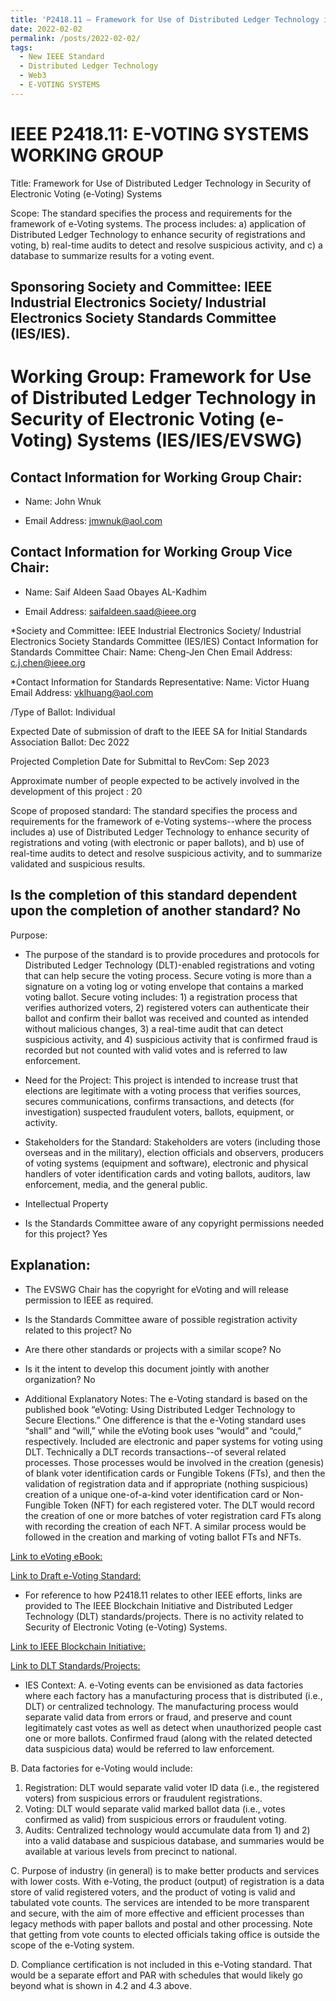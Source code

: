 ```yaml
---
title: 'P2418.11 – Framework for Use of Distributed Ledger Technology in Security of Electronic Voting (e-Voting) Systems'
date: 2022-02-02
permalink: /posts/2022-02-02/
tags:
  - New IEEE Standard
  - Distributed Ledger Technology
  - Web3
  - E-VOTING SYSTEMS
---
```


IEEE P2418.11: E-VOTING SYSTEMS WORKING GROUP
======
Title: Framework for Use of Distributed Ledger Technology in Security of Electronic Voting (e-Voting) Systems

Scope: The standard specifies the process and requirements for the framework of e-Voting systems. The process includes: a) application of Distributed Ledger Technology to enhance security of registrations and voting, b) real-time audits to detect and resolve suspicious activity, and c) a database to summarize results for a voting event.

Sponsoring Society and Committee: IEEE Industrial Electronics Society/ Industrial Electronics Society Standards Committee (IES/IES).
-------

Working Group: Framework for Use of Distributed Ledger Technology in Security of Electronic Voting (e-Voting) Systems (IES/IES/EVSWG)
 ======
Contact Information for Working Group Chair:
---
* Name: John Wnuk

* Email Address: jmwnuk@aol.com

Contact Information for Working Group Vice Chair:
---
* Name: Saif Aldeen Saad Obayes AL-Kadhim

* Email Address: saifaldeen.saad@ieee.org


*Society and Committee: IEEE Industrial Electronics Society/ Industrial Electronics Society Standards Committee (IES/IES)
Contact Information for Standards Committee Chair:
Name: Cheng-Jen Chen
Email Address: c.j.chen@ieee.org

*Contact Information for Standards Representative:
Name: Victor Huang
Email Address: vklhuang@aol.com


/Type of Ballot: Individual

Expected Date of submission of draft to the IEEE SA for Initial Standards Association Ballot: Dec 2022

Projected Completion Date for Submittal to RevCom: Sep 2023

Approximate number of people expected to be actively involved in the development of this project : 20

Scope of proposed standard: The standard specifies the process and requirements for the framework of e-Voting systems--where the process includes a) use of Distributed Ledger Technology to enhance security of registrations and voting (with electronic or paper ballots), and b) use of real-time audits to detect and resolve suspicious activity, and to summarize validated and suspicious results.

Is the completion of this standard dependent upon the completion of another standard? No
---
Purpose:
* The purpose of the standard is to provide procedures and protocols for Distributed Ledger Technology (DLT)-enabled registrations and voting that can help secure the voting process. Secure voting is more than a signature on a voting log or voting envelope that contains a marked voting ballot. Secure voting includes: 1) a registration process that verifies authorized voters, 2) registered voters can authenticate their ballot and confirm their ballot was received and counted as intended without malicious changes, 3) a real-time audit that can detect suspicious activity, and 4) suspicious activity that is confirmed fraud is recorded but not counted with valid votes and is referred to law enforcement.



* Need for the Project: This project is intended to increase trust that elections are legitimate with a voting process that verifies sources, secures communications, confirms transactions, and detects (for investigation) suspected fraudulent voters, ballots, equipment, or activity.
	
* Stakeholders for the Standard: Stakeholders are voters (including those overseas and in the military), election officials and observers, producers of voting systems (equipment and software), electronic and physical handlers of voter identification cards and voting ballots, auditors, law enforcement, media, and the general public.

* Intellectual Property
 
* Is the Standards Committee aware of any copyright permissions needed for this project? Yes

Explanation:
---
* The EVSWG Chair has the copyright for eVoting and will release permission to IEEE as required.

* Is the Standards Committee aware of possible registration activity related to this project? No
 
* Are there other standards or projects with a similar scope? No
 	
* Is it the intent to develop this document jointly with another organization? No
 
* Additional Explanatory Notes: The e-Voting standard is based on the published book “eVoting: Using Distributed Ledger Technology to Secure Elections.” One difference is that the e-Voting standard uses “shall” and “will,” while the eVoting book uses “would” and “could,” respectively. Included are electronic and paper systems for voting using DLT. Technically a DLT records transactions--of several related processes. Those processes would be involved in the creation (genesis) of blank voter identification cards or Fungible Tokens (FTs), and then the validation of registration data and if appropriate (nothing suspicious) creation of a unique one-of-a-kind voter identification card or Non-Fungible Token (NFT) for each registered voter. The DLT would record the creation of one or more batches of voter registration card FTs along with recording the creation of each NFT. A similar process would be followed in the creation and marking of voting ballot FTs and NFTs.

[Link to eVoting eBook:](https://jmwnuk.wixsite.com/timeless/evoting-ebook)

[Link to Draft e-Voting Standard:](https://jmwnuk.wixsite.com/timeless/evoting-standard)

* For reference to how P2418.11 relates to other IEEE efforts, links are provided to The IEEE Blockchain Initiative and Distributed Ledger Technology (DLT) standards/projects. There is no activity related to Security of Electronic Voting (e-Voting) Systems.

[Link to IEEE Blockchain Initiative: ](https://blockchain.ieee.org/standards)

[Link to DLT Standards/Projects: ](https://standards.ieee.org/search/?q=dlt)

* IES Context:
A. e-Voting events can be envisioned as data factories where each factory has a manufacturing process that is distributed (i.e., DLT) or centralized technology. The manufacturing process would separate valid data from errors or fraud, and preserve and count legitimately cast votes as well as detect when unauthorized people cast one or more ballots. Confirmed fraud (along with the related detected data suspicious data) would be referred to law enforcement.

B. Data factories for e-Voting would include:

1. Registration: DLT would separate valid voter ID data (i.e., the registered voters) from suspicious errors or fraudulent registrations.
2. Voting: DLT would separate valid marked ballot data (i.e., votes confirmed as valid) from suspicious errors or fraudulent voting.
3. Audits: Centralized technology would accumulate data from 1) and 2) into a valid database and suspicious database, and summaries would be available at various levels from precinct to national.

C. Purpose of industry (in general) is to make better products and services with lower costs. With e-Voting, the product (output) of registration is a data store of valid registered voters, and the product of voting is valid and tabulated vote counts. The services are intended to be more transparent and secure, with the aim of more effective and efficient processes than legacy methods with paper ballots and postal and other processing. Note that getting from vote counts to elected officials taking office is outside the scope of the e-Voting system.

D. Compliance certification is not included in this e-Voting standard. That would be a separate effort and PAR with schedules that would likely go beyond what is shown in 4.2 and 4.3 above.


